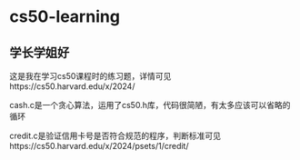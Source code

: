 # cs50-learning
## 学长学姐好
这是我在学习cs50课程时的练习题，详情可见https://cs50.harvard.edu/x/2024/

cash.c是一个贪心算法，运用了cs50.h库，代码很简陋，有太多应该可以省略的循环

credit.c是验证信用卡号是否符合规范的程序，判断标准可见https://cs50.harvard.edu/x/2024/psets/1/credit/
